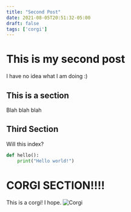 ```yaml
---
title: "Second Post"
date: 2021-08-05T20:51:32-05:00
draft: false
tags: ['corgi']
---
```


# This is my second post

I have no idea what I am doing :)

## This is a section

Blah blah blah

## Third Section

Will this index?
```python
def hello():
    print("Hello world!")
```

# CORGI SECTION!!!!
This is a corgi! I hope.
![Corgi](/images/corgi.jpeg)
